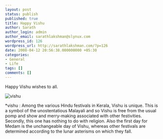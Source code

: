 ```yaml
---
layout: post
status: publish
published: true
title: Happy Vishu
author: Sarath
author_login: admin
author_email: sarathlakshman@slynux.com
wordpress_id: 126
wordpress_url: http://sarathlakshman.com/?p=126
date: 2008-04-12 20:56:38.000000000 +05:30
categories:
- General
- Life
tags: []
comments: []
---
```

Happy Vishu wishes to all.

<img src="http://farm1.static.flickr.com/211/456332160_da401bb515.jpg?v=0" alt="vishu" />

*vishu :  Among the various Hindu festivals in Kerala, Vishu is unique. This is a symbol of the unostentatious Malayali and so Vishu is free from the usual pomp and show and merry-making associated with other festivities. Secondly, this one has nothing to do with religion. Also the first day for Medam is the unchangeable day of Vishu, whereas other festivals are determined according to the lunar asterisms on which they fall. 
